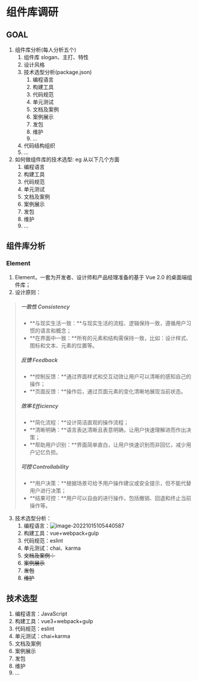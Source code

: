 # 组件库调研

## GOAL

1. 组件库分析(每人分析五个)
   1. 组件库 slogan、主打、特性
   2. 设计风格
   3. 技术选型分析(package.json)
      1. 编程语言
      2. 构建工具
      3. 代码规范
      4. 单元测试
      5. 文档及案例
      6. 案例展示
      7. 发包
      8. 维护
      9. ...
   4. 代码结构组织
   5. ...
2. 如何做组件库的技术选型: eg 从以下几个方面
   1. 编程语言
   2. 构建工具
   3. 代码规范
   4. 单元测试
   5. 文档及案例
   6. 案例展示
   7. 发包
   8. 维护
   9. ...

## 组件库分析

### Element

1. Element，一套为开发者、设计师和产品经理准备的基于 Vue 2.0 的桌面端组件库；
2. 设计原则：

> ##### 一致性 Consistency
>
> - **与现实生活一致：**与现实生活的流程、逻辑保持一致，遵循用户习惯的语言和概念；
> - **在界面中一致：**所有的元素和结构需保持一致，比如：设计样式、图标和文本、元素的位置等。
>
> ##### 反馈 Feedback
>
> - **控制反馈：**通过界面样式和交互动效让用户可以清晰的感知自己的操作；
> - **页面反馈：**操作后，通过页面元素的变化清晰地展现当前状态。
>
> ##### 效率 Efficiency
>
> - **简化流程：**设计简洁直观的操作流程；
> - **清晰明确：**语言表达清晰且表意明确，让用户快速理解进而作出决策；
> - **帮助用户识别：**界面简单直白，让用户快速识别而非回忆，减少用户记忆负担。
>
> ##### 可控 Controllability
>
> - **用户决策：**根据场景可给予用户操作建议或安全提示，但不能代替用户进行决策；
> - **结果可控：**用户可以自由的进行操作，包括撤销、回退和终止当前操作等。

3. 技术选型分析：
   1. 编程语言：![image-20221015105440587](C:\Users\玛的巴卡\AppData\Roaming\Typora\typora-user-images\image-20221015105440587.png)
   2. 构建工具：vue+webpack+gulp
   3. 代码规范：eslint
   4. 单元测试：chai、karma
   5. ~~文档及案例：~~
   6. ~~案例展示~~
   7. ~~发包~~
   8. ~~维护~~



## 技术选型

1. 编程语言：JavaScript
2. 构建工具：vue3+webpack+gulp
3. 代码规范：eslint
4. 单元测试：chai+karma
5. 文档及案例
6. 案例展示
7. 发包
8. 维护
9. ...
